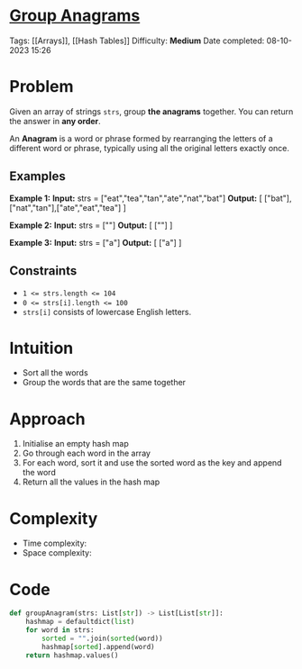 # [Group Anagrams](https://leetcode.com/problems/group-anagrams/)
Tags: [[Arrays]], [[Hash Tables]]
Difficulty: **Medium**
Date completed: 08-10-2023 15:26
# Problem
Given an array of strings `strs`, group **the anagrams** together. You can return the answer in **any order**.

An **Anagram** is a word or phrase formed by rearranging the letters of a different word or phrase, typically using all the original letters exactly once.
## Examples
**Example 1:**
**Input:** strs = ["eat","tea","tan","ate","nat","bat"]
**Output:** [ ["bat"],["nat","tan"],["ate","eat","tea"] ]

**Example 2:**
**Input:** strs = [""]
**Output:** [ [""] ]

**Example 3:**
**Input:** strs = ["a"]
**Output:** [ ["a"] ]
## Constraints
- `1 <= strs.length <= 104`
- `0 <= strs[i].length <= 100`
- `strs[i]` consists of lowercase English letters.
# Intuition
- Sort all the words
- Group the words that are the same together
# Approach
1. Initialise an empty hash map
2. Go through each word in the array
3. For each word, sort it and use the sorted word as the key and append the word
4. Return all the values in the hash map
# Complexity
- Time complexity:
- Space complexity:
# Code

```Python
def groupAnagram(strs: List[str]) -> List[List[str]]:
	hashmap = defaultdict(list)
	for word in strs:
		sorted = "".join(sorted(word))
		hashmap[sorted].append(word)
	return hashmap.values()
```